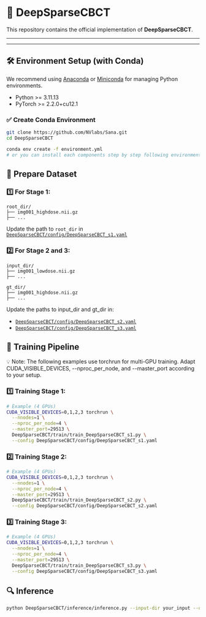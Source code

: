 # 🚀 DeepSparseCBCT

This repository contains the official implementation of **DeepSparseCBCT**.

---


---

## 🛠️ Environment Setup (with Conda)

We recommend using [Anaconda](https://www.anaconda.com/) or [Miniconda](https://docs.conda.io/en/latest/miniconda.html) for managing Python environments.
* Python >= 3.11.13
* PyTorch >= 2.2.0+cu12.1


### ✅ Create Conda Environment

```bash
git clone https://github.com/NVlabs/Sana.git
cd DeepSparseCBCT

conda env create -f environment.yml
# or you can install each components step by step following environment_setup.sh
```


## 🧪 Prepare Dataset


### 1️⃣ For Stage 1:
``` 
root_dir/ 
├── img001_highdose.nii.gz 
├── ... 

```
Update the path to `root_dir` in [`DeepSparseCBCT/config/DeepSparseCBCT_s1.yaml`](config/DeepSparseCBCT_s1.yaml)

### 2️⃣ For Stage 2 and 3: 

``` 
input_dir/ 
├── img001_lowdose.nii.gz 
├── ... 

gt_dir/
├── img001_highdose.nii.gz 
├── ... 
```
Update the paths to input_dir and gt_dir in:
* [`DeepSparseCBCT/config/DeepSparseCBCT_s2.yaml`](config/DeepSparseCBCT_s2.yaml)
* [`DeepSparseCBCT/config/DeepSparseCBCT_s3.yaml`](config/DeepSparseCBCT_s3.yaml)


## 🧪 Training Pipeline
💡 Note: The following examples use torchrun for multi-GPU training. Adapt CUDA_VISIBLE_DEVICES, --nproc_per_node, and --master_port according to your setup.

### 1️⃣ Training Stage 1:
```bash
# Example (4 GPUs)
CUDA_VISIBLE_DEVICES=0,1,2,3 torchrun \
  --nnodes=1 \
  --nproc_per_node=4 \
  --master_port=29513 \
  DeepSparseCBCT/train/train_DeepSparseCBCT_s1.py \
  --config DeepSparseCBCT/config/DeepSparseCBCT_s1.yaml
```

### 2️⃣ Training Stage 2:

```bash
# Example (4 GPUs)
CUDA_VISIBLE_DEVICES=0,1,2,3 torchrun \
  --nnodes=1 \
  --nproc_per_node=4 \
  --master_port=29513 \
  DeepSparseCBCT/train/train_DeepSparseCBCT_s2.py \
  --config DeepSparseCBCT/config/DeepSparseCBCT_s2.yaml
```

### 3️⃣ Training Stage 3:
```bash
# Example (4 GPUs)
CUDA_VISIBLE_DEVICES=0,1,2,3 torchrun \
  --nnodes=1 \
  --nproc_per_node=4 \
  --master_port=29513 \
  DeepSparseCBCT/train/train_DeepSparseCBCT_s3.py \
  --config DeepSparseCBCT/config/DeepSparseCBCT_s3.yaml
```

## 🔍 Inference
```bash
python DeepSparseCBCT/inference/inference.py --input-dir your_input --output-dir your_output --ckpt-path Your_DeepSparseCBCT_s3.ckpt
```

